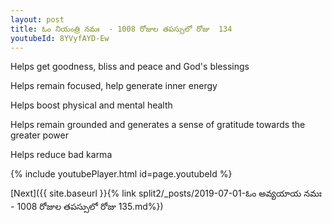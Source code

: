 ```yaml
---
layout: post
title: ఓం నియంత్రి నమః  - 1008 రోజుల తపస్సులో రోజు  134
youtubeId: 8YVyfAYD-Ew
---
```

 
 
Helps get goodness, bliss and peace and God's blessings
 
Helps remain focused, help generate inner energy 
 
Helps boost physical and mental health 
 
Helps remain grounded and generates a sense of gratitude towards the greater power 
 
Helps reduce bad karma
 
 
 
 


{% include youtubePlayer.html id=page.youtubeId %}
 
[Next]({{ site.baseurl }}{% link  split2/_posts/2019-07-01-ఓం అవ్యయాయ నమః  - 1008 రోజుల తపస్సులో రోజు  135.md%})
 
